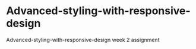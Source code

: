 # Advanced-styling-with-responsive-design
Advanced-styling-with-responsive-design week 2 assignment
